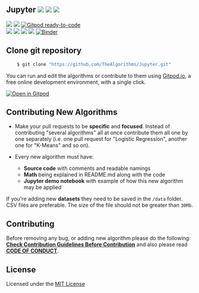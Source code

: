 ## Jupyter ![](https://img.shields.io/github/forks/TheAlgorithms/Jupyter?style=social) ![](https://img.shields.io/github/stars/TheAlgorithms/Jupyter?style=social) ![](https://img.shields.io/github/watchers/TheAlgorithms/Jupyter?style=social) <br>

![](https://img.shields.io/github/repo-size/TheAlgorithms/Jupyter) ![](https://img.shields.io/github/downloads/TheAlgorithms/Jupyter/total)  [![Gitpod ready-to-code](https://img.shields.io/badge/Gitpod-ready--to--code-blue?logo=gitpod)](https://gitpod.io/#https://github.com/TheAlgorithms/Jupyter)<br>
![](https://img.shields.io/github/issues/TheAlgorithms/Jupyter?color=green) ![](https://img.shields.io/github/issues-pr/TheAlgorithms/Jupyter?color=green) ![](https://img.shields.io/github/last-commit/TheAlgorithms/Jupyter) ![](https://img.shields.io/github/contributors/TheAlgorithms/Jupyter)
[![Binder](https://mybinder.org/badge_logo.svg)](https://mybinder.org/v2/gh/TheAlgorithms/Jupyter/master)

## Clone git repository

```sh
    $ git clone "https://github.com/TheAlgorithms/Jupyter.git"
```

You can run and edit the algorithms or contribute to them using [Gitpod.io](https://www.gitpod.io/), a free online development environment, with a single click.

[![Open in Gitpod](https://gitpod.io/button/open-in-gitpod.svg)](http://gitpod.io/#https://github.com/TheAlgorithms/Jupyter)

## Contributing New Algorithms
	
* Make your pull requests to be **specific** and **focused**. Instead of contributing "several algorithms" all at once contribute them all one by one separately (i.e. one pull request for "Logistic Regression", another one for "K-Means" and so on).

* Every new algorithm must have:
	* **Source code** with comments and readable namings
	* **Math** being explained in README.md along with the code
	* **Jupyter demo notebook** with example of how this new algorithm may be applied

If you're adding new **datasets** they need to be saved in the `/data` folder. CSV files are preferable. The size of the file should not be greater than `30Mb`.

## Contributing

Before removing any bug, or adding new algorithm please do the following: **[Check Contribution Guidelines Before Contribution](Contributing.md)** and also please read **[CODE OF CONDUCT](CODE_OF_CONDUCT.md)**.

## License

Licensed under the [MIT License](LICENSE.md) 
